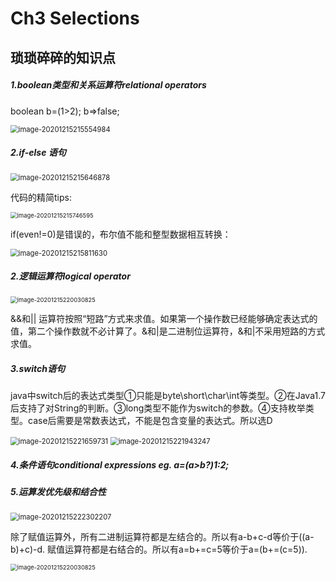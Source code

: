 # Ch3 Selections

## 琐琐碎碎的知识点

##### 1.boolean类型和关系运算符relational operators

boolean b=(1>2); b=>false;

<img src="C:\Users\DELL\AppData\Roaming\Typora\typora-user-images\image-20201215215554984.png" alt="image-20201215215554984" style="zoom:80%;" />

##### 2.if-else 语句

<img src="C:\Users\DELL\AppData\Roaming\Typora\typora-user-images\image-20201215215646878.png" alt="image-20201215215646878" style="zoom:80%;" />



代码的精简tips:

<img src="C:\Users\DELL\AppData\Roaming\Typora\typora-user-images\image-20201215215746595.png" alt="image-20201215215746595" style="zoom:67%;" />

if(even!=0)是错误的，布尔值不能和整型数据相互转换：

<img src="C:\Users\DELL\AppData\Roaming\Typora\typora-user-images\image-20201215215811630.png" alt="image-20201215215811630" style="zoom:80%;" />

##### 2.逻辑运算符logical operator

<img src="C:\Users\DELL\AppData\Roaming\Typora\typora-user-images\image-20201215220030825.png" alt="image-20201215220030825" style="zoom:67%;" />

&&和|| 运算符按照“短路”方式来求值。如果第一个操作数已经能够确定表达式的值，第二个操作数就不必计算了。&和|是二进制位运算符，&和|不采用短路的方式求值。

##### 3.switch语句

java中switch后的表达式类型①只能是byte\short\char\int等类型。②在Java1.7后支持了对String的判断。③long类型不能作为switch的参数。④支持枚举类型。case后需要是常数表达式，不能是包含变量的表达式。所以选D

<img src="C:\Users\DELL\AppData\Roaming\Typora\typora-user-images\image-20201215221659731.png" alt="image-20201215221659731" style="zoom:80%;" />

<img src="C:\Users\DELL\AppData\Roaming\Typora\typora-user-images\image-20201215221943247.png" alt="image-20201215221943247" style="zoom:80%;" />

##### 4.条件语句conditional expressions  eg.  a=(a>b?)1:2;

##### 5.运算发优先级和结合性

<img src="C:\Users\DELL\AppData\Roaming\Typora\typora-user-images\image-20201215222302207.png" alt="image-20201215222302207" style="zoom:80%;" />

除了赋值运算外，所有二进制运算符都是左结合的。所以有a-b+c-d等价于((a-b)+c)-d. 赋值运算符都是右结合的。所以有a=b+=c=5等价于a=(b+=(c=5)).

<img src="C:\Users\DELL\AppData\Roaming\Typora\typora-user-images\image-20201215220030825.png" alt="image-20201215220030825" style="zoom:67%;" />